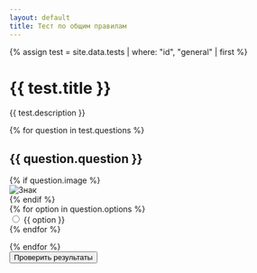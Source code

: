 ```yaml
---
layout: default
title: Тест по общим правилам
---
```


<div class="container pt-6 pb-6">
  {% assign test = site.data.tests | where: "id", "general" | first %}
  
  <h1 class="mb-4 text-center">{{ test.title }}</h1>
  <p class="text-center mb-5">{{ test.description }}</p>

  <div class="quiz">
    {% for question in test.questions %}
      <div class="card p-3 mb-4" data-correct-answer="{{ question.answer | downcase | strip_newlines }}">
        <h2 class="h5">{{ question.question }}</h2>
        {% if question.image %}
          <div class="text-center my-3">
            <img src="{{ question.image | relative_url }}" alt="Знак" class="img-fluid" style="max-height:150px;">
          </div>
        {% endif %}
        <form>
          {% for option in question.options %}
            <div class="form-check">
              <input class="form-check-input" type="radio" name="question{{ forloop.parentloop.index }}" id="q{{ forloop.parentloop.index }}_{{ forloop.index0 }}">
              <label class="form-check-label" for="q{{ forloop.parentloop.index }}_{{ forloop.index0 }}">
                {{ option }}
              </label>
            </div>
          {% endfor %}
        </form>
      </div>
    {% endfor %}
    <div class="text-center">
      <button class="button button-primary mt-4">Проверить результаты</button>
    </div>
  </div>
</div>


<script>
document.addEventListener('DOMContentLoaded', function() {
  const checkButton = document.querySelector('.button-primary');
  checkButton.addEventListener('click', function() {
    let totalQuestions = document.querySelectorAll('.quiz .card').length;
    let correctAnswers = 0;

    document.querySelectorAll('.quiz .card').forEach((card, index) => {
      const selected = card.querySelector('input[type="radio"]:checked');
      const correctAnswer = card.getAttribute('data-correct-answer'); // Correct answer from data-* attribute
      console.log(correctAnswer);
      console.log(selected);

      if (selected) {
        const selectedLabel = selected.nextElementSibling.textContent.trim().toLowerCase(); // Convert to lowercase to avoid case mismatches
        if (selectedLabel === correctAnswer) {
          correctAnswers++;
          selected.closest('.form-check').classList.add('text-success');
        } else {
          selected.closest('.form-check').classList.add('text-danger');
        }

        // Highlight correct answer
        card.querySelectorAll('label').forEach(label => {
          if (label.textContent.trim().toLowerCase() === correctAnswer) {
            label.closest('.form-check').classList.add('text-success');
          }
        });
      }
    });

    alert(`Ваш результат: ${correctAnswers} из ${totalQuestions}`);
  });
});


</script>
